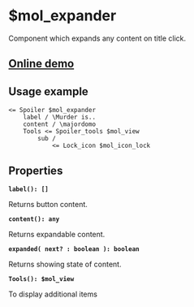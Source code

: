 # $mol_expander

Component which expands any content on title click.

## [Online demo](https://mol.hyoo.ru/#!section=demos/readme/demo=mol_expander_demo)

## Usage example

```
<= Spoiler $mol_expander
	label / \Murder is..
	content / \majordomo
	Tools <= Spoiler_tools $mol_view
		sub /
			<= Lock_icon $mol_icon_lock
```

## Properties

**`label(): []`**  

Returns button content. 

**`content(): any`**  

Returns expandable content.

**`expanded( next? : boolean ): boolean`**

Returns showing state of content.

**`Tools(): $mol_view`**

To display additional items
